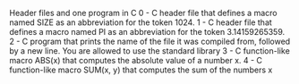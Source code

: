 Header files and one program in C 0 - C header file that defines a macro named SIZE as an abbreviation for the token 1024. 1 - C header file that defines a macro named PI as an abbreviation for the token 3.14159265359. 2 - C program that prints the name of the file it was compiled from, followed by a new line. You are allowed to use the standard library 3 - C function-like macro ABS(x) that computes the absolute value of a number x. 4 - C function-like macro SUM(x, y) that computes the sum of the numbers x
